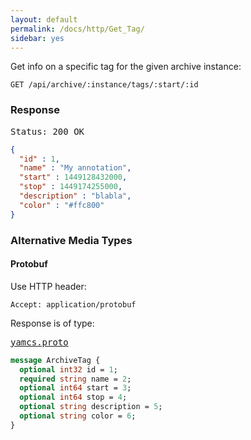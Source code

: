 ```yaml
---
layout: default
permalink: /docs/http/Get_Tag/
sidebar: yes
---
```


Get info on a specific tag for the given archive instance:

    GET /api/archive/:instance/tags/:start/:id


### Response

<pre class="header">Status: 200 OK</pre>
```json
{
  "id" : 1,
  "name" : "My annotation",
  "start" : 1449128432000,
  "stop" : 1449174255000,
  "description" : "blabla",
  "color" : "#ffc800"
}
```

### Alternative Media Types

#### Protobuf

Use HTTP header:

    Accept: application/protobuf
    
Response is of type:

<pre class="r header"><a href="{{ site.proto }}/yamcs.proto">yamcs.proto</a></pre>
```proto
message ArchiveTag {
  optional int32 id = 1;
  required string name = 2;
  optional int64 start = 3;
  optional int64 stop = 4;
  optional string description = 5;
  optional string color = 6;
}
```

